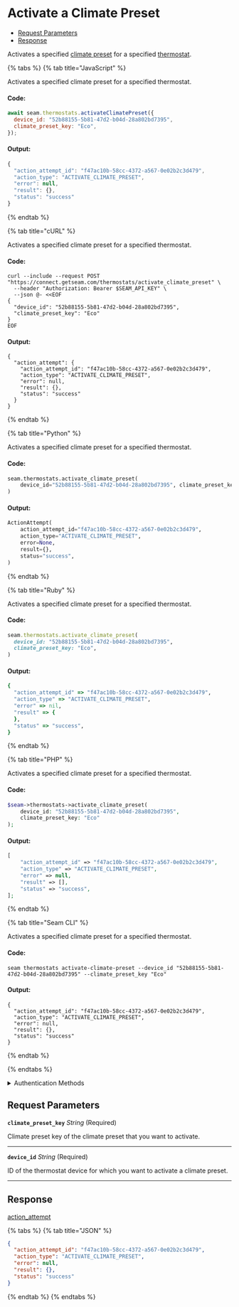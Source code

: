 # Activate a Climate Preset

- [Request Parameters](#request-parameters)
- [Response](#response)

Activates a specified [climate preset](../../capability-guides/thermostats/creating-and-managing-climate-presets/README.md) for a specified [thermostat](https://docs.seam.co/latest/capability-guides/thermostats).


{% tabs %}
{% tab title="JavaScript" %}

Activates a specified climate preset for a specified thermostat.

#### Code:

```javascript
await seam.thermostats.activateClimatePreset({
  device_id: "52b88155-5b81-47d2-b04d-28a802bd7395",
  climate_preset_key: "Eco",
});
```

#### Output:

```javascript
{
  "action_attempt_id": "f47ac10b-58cc-4372-a567-0e02b2c3d479",
  "action_type": "ACTIVATE_CLIMATE_PRESET",
  "error": null,
  "result": {},
  "status": "success"
}
```
{% endtab %}

{% tab title="cURL" %}

Activates a specified climate preset for a specified thermostat.

#### Code:

```curl
curl --include --request POST "https://connect.getseam.com/thermostats/activate_climate_preset" \
  --header "Authorization: Bearer $SEAM_API_KEY" \
  --json @- <<EOF
{
  "device_id": "52b88155-5b81-47d2-b04d-28a802bd7395",
  "climate_preset_key": "Eco"
}
EOF
```

#### Output:

```curl
{
  "action_attempt": {
    "action_attempt_id": "f47ac10b-58cc-4372-a567-0e02b2c3d479",
    "action_type": "ACTIVATE_CLIMATE_PRESET",
    "error": null,
    "result": {},
    "status": "success"
  }
}
```
{% endtab %}

{% tab title="Python" %}

Activates a specified climate preset for a specified thermostat.

#### Code:

```python
seam.thermostats.activate_climate_preset(
    device_id="52b88155-5b81-47d2-b04d-28a802bd7395", climate_preset_key="Eco"
)
```

#### Output:

```python
ActionAttempt(
    action_attempt_id="f47ac10b-58cc-4372-a567-0e02b2c3d479",
    action_type="ACTIVATE_CLIMATE_PRESET",
    error=None,
    result={},
    status="success",
)
```
{% endtab %}

{% tab title="Ruby" %}

Activates a specified climate preset for a specified thermostat.

#### Code:

```ruby
seam.thermostats.activate_climate_preset(
  device_id: "52b88155-5b81-47d2-b04d-28a802bd7395",
  climate_preset_key: "Eco",
)
```

#### Output:

```ruby
{
  "action_attempt_id" => "f47ac10b-58cc-4372-a567-0e02b2c3d479",
  "action_type" => "ACTIVATE_CLIMATE_PRESET",
  "error" => nil,
  "result" => {
  },
  "status" => "success",
}
```
{% endtab %}

{% tab title="PHP" %}

Activates a specified climate preset for a specified thermostat.

#### Code:

```php
$seam->thermostats->activate_climate_preset(
    device_id: "52b88155-5b81-47d2-b04d-28a802bd7395",
    climate_preset_key: "Eco"
);
```

#### Output:

```php
[
    "action_attempt_id" => "f47ac10b-58cc-4372-a567-0e02b2c3d479",
    "action_type" => "ACTIVATE_CLIMATE_PRESET",
    "error" => null,
    "result" => [],
    "status" => "success",
];
```
{% endtab %}

{% tab title="Seam CLI" %}

Activates a specified climate preset for a specified thermostat.

#### Code:

```seam_cli
seam thermostats activate-climate-preset --device_id "52b88155-5b81-47d2-b04d-28a802bd7395" --climate_preset_key "Eco"
```

#### Output:

```seam_cli
{
  "action_attempt_id": "f47ac10b-58cc-4372-a567-0e02b2c3d479",
  "action_type": "ACTIVATE_CLIMATE_PRESET",
  "error": null,
  "result": {},
  "status": "success"
}
```
{% endtab %}

{% endtabs %}


<details>

<summary>Authentication Methods</summary>

- API key
- Personal access token
  <br>Must also include the `seam-workspace` header in the request.

To learn more, see [Authentication](https://docs.seam.co/latest/api/authentication).
</details>

## Request Parameters

**`climate_preset_key`** *String* (Required)

Climate preset key of the climate preset that you want to activate.

---

**`device_id`** *String* (Required)

ID of the thermostat device for which you want to activate a climate preset.

---


## Response

[action\_attempt](./)


{% tabs %}
{% tab title="JSON" %}



```json
{
  "action_attempt_id": "f47ac10b-58cc-4372-a567-0e02b2c3d479",
  "action_type": "ACTIVATE_CLIMATE_PRESET",
  "error": null,
  "result": {},
  "status": "success"
}
```
{% endtab %}
{% endtabs %}
